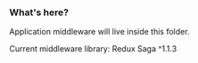 ### What's here?

Application middleware will live inside this folder.

Current middleware library: Redux Saga ^1.1.3
